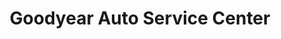 ---
title: "Goodyear Auto Service Center"
url: /thorndale/goodyear-auto-service-center/
shop: car repair
---